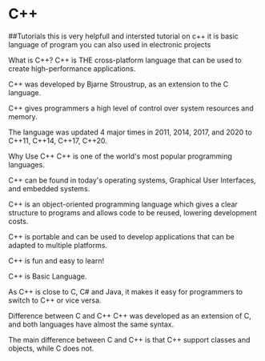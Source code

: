 # C++
##Tutorials
this  is very helpfull and intersted tutorial on c++
it is basic language of program you can also used in electronic projects 

What is C++?
C++ is THE cross-platform language that can be used to create high-performance applications.

C++ was developed by Bjarne Stroustrup, as an extension to the C language.

C++ gives programmers a high level of control over system resources and memory.

The language was updated 4 major times in 2011, 2014, 2017, and 2020 to C++11, C++14, C++17, C++20.

Why Use C++
C++ is one of the world's most popular programming languages.

C++ can be found in today's operating systems, Graphical User Interfaces, and embedded systems.

C++ is an object-oriented programming language which gives a clear structure to programs and allows code to be reused, lowering development costs.

C++ is portable and can be used to develop applications that can be adapted to multiple platforms.

C++ is fun and easy to learn!

C++ is Basic Language.

As C++ is close to C, C# and Java, it makes it easy for programmers to switch to C++ or vice versa.

Difference between C and C++
C++ was developed as an extension of C, and both languages have almost the same syntax.

The main difference between C and C++ is that C++ support classes and objects, while C does not.
